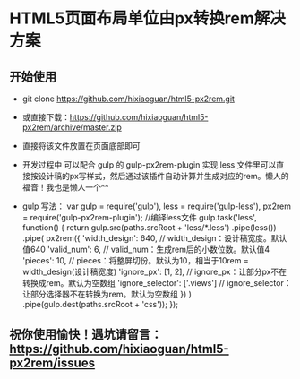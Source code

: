 # HTML5页面布局单位由px转换rem解决方案

## 开始使用

* git clone https://github.com/hixiaoguan/html5-px2rem.git

* 或直接下载：https://github.com/hixiaoguan/html5-px2rem/archive/master.zip

* 直接将该文件放置在页面底部即可

* 开发过程中 可以配合 gulp 的 gulp-px2rem-plugin 实现 less 文件里可以直接按设计稿的px写样式，然后通过该插件自动计算并生成对应的rem。懒人的福音！我也是懒人一个^^

* gulp 写法：
    var gulp = require('gulp'),
        less = require('gulp-less'),
        px2rem = require('gulp-px2rem-plugin');
    //编译less文件
    gulp.task('less', function() {
        return gulp.src(paths.srcRoot + 'less/*.less')
            .pipe(less())
            .pipe(
                px2rem({
                    'width_design': 640, // width_design：设计稿宽度。默认值640
                    'valid_num': 6, // valid_num：生成rem后的小数位数。默认值4
                    'pieces': 10, // pieces：将整屏切份。默认为10，相当于10rem = width_design(设计稿宽度)
                    'ignore_px': [1, 2], // ignore_px：让部分px不在转换成rem。默认为空数组
                    'ignore_selector': ['.views'] // ignore_selector：让部分选择器不在转换为rem。默认为空数组
                })
            )
            .pipe(gulp.dest(paths.srcRoot + 'css'));
    });

## 祝你使用愉快！遇坑请留言：https://github.com/hixiaoguan/html5-px2rem/issues
